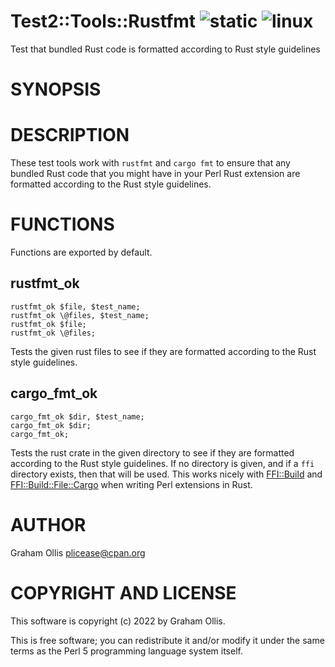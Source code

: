 # Test2::Tools::Rustfmt ![static](https://github.com/uperl/Test2-Tools-Rustfmt/workflows/static/badge.svg) ![linux](https://github.com/uperl/Test2-Tools-Rustfmt/workflows/linux/badge.svg)

Test that bundled Rust code is formatted according to Rust style guidelines

# SYNOPSIS

# DESCRIPTION

These test tools work with `rustfmt` and `cargo fmt` to ensure that any
bundled Rust code that you might have in your Perl Rust extension are
formatted according to the Rust style guidelines.

# FUNCTIONS

Functions are exported by default.

## rustfmt\_ok

```
rustfmt_ok $file, $test_name;
rustfmt_ok \@files, $test_name;
rustfmt_ok $file;
rustfmt_ok \@files;
```

Tests the given rust files to see if they are formatted according to the
Rust style guidelines.

## cargo\_fmt\_ok

```
cargo_fmt_ok $dir, $test_name;
cargo_fmt_ok $dir;
cargo_fmt_ok;
```

Tests the rust crate in the given directory to see if they are formatted
according to the Rust style guidelines.  If no directory is given, and
if a `ffi` directory exists, then that will be used.  This works
nicely with [FFI::Build](https://metacpan.org/pod/FFI::Build) and [FFI::Build::File::Cargo](https://metacpan.org/pod/FFI::Build::File::Cargo) when writing
Perl extensions in Rust.

# AUTHOR

Graham Ollis <plicease@cpan.org>

# COPYRIGHT AND LICENSE

This software is copyright (c) 2022 by Graham Ollis.

This is free software; you can redistribute it and/or modify it under
the same terms as the Perl 5 programming language system itself.

